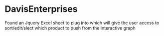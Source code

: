 # DavisEnterprises
Found an Jquery Excel sheet to plug into which will give the user access to sort/edit/slect which product to push from the interactive graph

